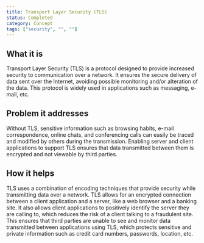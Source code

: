 ```yaml
---
title: Transport Layer Security (TLS)
status: Completed
category: Concept
tags: ["security", "", ""]
---
```


## What it is

Transport Layer Security (TLS) is a protocol designed to provide increased security to communication over a network. 
It ensures the secure delivery of data sent over the Internet, 
avoiding possible monitoring and/or alteration of the data. 
This protocol is widely used in applications such as messaging, e-mail, etc.

## Problem it addresses 

Without TLS, sensitive information such as browsing habits, e-mail correspondence, online chats, and conferencing calls can 
easily be traced and modified by others during the transmission. 
Enabling server and client applications to support TLS ensures that 
data transmitted between them is encrypted and not viewable by third parties.

## How it helps

TLS uses a combination of encoding techniques that provide security while transmitting data over a network. 
TLS allows for an encrypted connection between a client application and a server, like a web browser and a banking site. 
It also allows client applications to positively identify the server they are calling to, 
which reduces the risk of a client talking to a fraudulent site. 
This ensures that third parties are unable to see and monitor data transmitted between applications using TLS, 
which protects sensitive and private information such as credit card numbers, passwords, location, etc.
